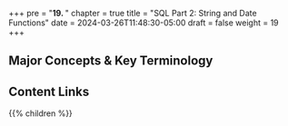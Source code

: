 +++
pre = "<b>19. </b>"
chapter = true
title = "SQL Part 2: String and Date Functions"
date = 2024-03-26T11:48:30-05:00
draft = false
weight = 19
+++

## Major Concepts & Key Terminology

## Content Links

{{% children %}}
